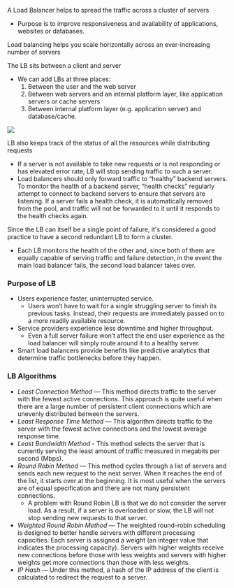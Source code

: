 
A Load Balancer helps to spread the traffic across a cluster of servers
- Purpose is to improve responsiveness and availability of applications, websites or databases.

Load balancing helps you scale horizontally across an ever-increasing number of servers

The LB sits between a client and server
- We can add LBs at three places:
    1. Between the user and the web server
    2. Between web servers and an internal platform layer, like application servers or cache servers
    3. Between internal platform layer (e.g. application server) and database/cache.

![](/assets/images/2021-10-12-09-10-37.png)

LB also keeps track of the status of all the resources while distributing requests
- If a server is not available to take new requests or is not responding or has elevated error rate, LB will stop sending traffic to such a server.
- Load balancers should only forward traffic to “healthy” backend servers. To monitor the health of a backend server, “health checks” regularly attempt to connect to backend servers to ensure that servers are listening. If a server fails a health check, it is automatically removed from the pool, and traffic will not be forwarded to it until it responds to the health checks again.

Since the LB can itself be a single point of failure, it's considered a good practice to have a second redundant LB to form a cluster.
- Each LB monitors the health of the other and, since both of them are equally capable of serving traffic and failure detection, in the event the main load balancer fails, the second load balancer takes over.

### Purpose of LB
- Users experience faster, uninterrupted service.
    - Users won’t have to wait for a single struggling server to finish its previous tasks. Instead, their requests are immediately passed on to a more readily available resource.
- Service providers experience less downtime and higher throughput. 
    - Even a full server failure won’t affect the end user experience as the load balancer will simply route around it to a healthy server.
- Smart load balancers provide benefits like predictive analytics that determine traffic bottlenecks before they happen.

### LB Algorithms
- *Least Connection Method* — This method directs traffic to the server with the fewest active connections. This approach is quite useful when there are a large number of persistent client connections which are unevenly distributed between the servers.
- *Least Response Time Method* — This algorithm directs traffic to the server with the fewest active connections and the lowest average response time.
- *Least Bandwidth Method* - This method selects the server that is currently serving the least amount of traffic measured in megabits per second (Mbps).
- *Round Robin Method* — This method cycles through a list of servers and sends each new request to the next server. When it reaches the end of the list, it starts over at the beginning. It is most useful when the servers are of equal specification and there are not many persistent connections.
    - A problem with Round Robin LB is that we do not consider the server load. As a result, if a server is overloaded or slow, the LB will not stop sending new requests to that server.
- *Weighted Round Robin Method* — The weighted round-robin scheduling is designed to better handle servers with different processing capacities. Each server is assigned a weight (an integer value that indicates the processing capacity). Servers with higher weights receive new connections before those with less weights and servers with higher weights get more connections than those with less weights.
- *IP Hash* — Under this method, a hash of the IP address of the client is calculated to redirect the request to a server.
